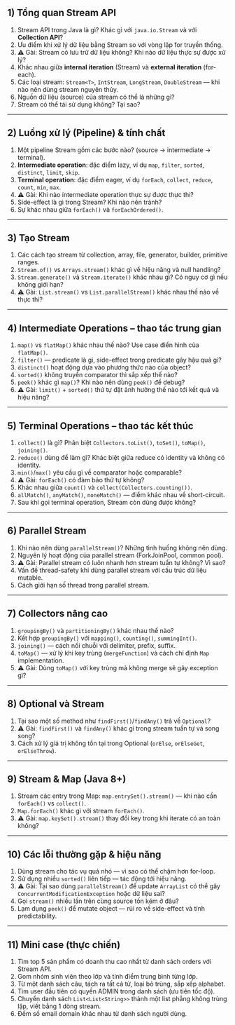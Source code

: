 ## 1) Tổng quan Stream API

1. Stream API trong Java là gì? Khác gì với `java.io.Stream` và với **Collection API**?
2. Ưu điểm khi xử lý dữ liệu bằng Stream so với vòng lặp for truyền thống.
3. ⚠️ Gài: Stream có lưu trữ dữ liệu không? Khi nào dữ liệu thực sự được xử lý?
4. Khác nhau giữa **internal iteration** (Stream) và **external iteration** (for-each).
5. Các loại stream: `Stream<T>`, `IntStream`, `LongStream`, `DoubleStream` — khi nào nên dùng stream nguyên thủy.
6. Nguồn dữ liệu (source) của stream có thể là những gì?
7. Stream có thể tái sử dụng không? Tại sao?

---

## 2) Luồng xử lý (Pipeline) & tính chất

1. Một pipeline Stream gồm các bước nào? (source → intermediate → terminal).
2. **Intermediate operation**: đặc điểm lazy, ví dụ `map`, `filter`, `sorted`, `distinct`, `limit`, `skip`.
3. **Terminal operation**: đặc điểm eager, ví dụ `forEach`, `collect`, `reduce`, `count`, `min`, `max`.
4. ⚠️ Gài: Khi nào intermediate operation thực sự được thực thi?
5. Side-effect là gì trong Stream? Khi nào nên tránh?
6. Sự khác nhau giữa `forEach()` và `forEachOrdered()`.

---

## 3) Tạo Stream

1. Các cách tạo stream từ collection, array, file, generator, builder, primitive ranges.
2. `Stream.of()` vs `Arrays.stream()` khác gì về hiệu năng và null handling?
3. `Stream.generate()` và `Stream.iterate()` khác nhau gì? Có nguy cơ gì nếu không giới hạn?
4. ⚠️ Gài: `List.stream()` vs `List.parallelStream()` khác nhau thế nào về thực thi?

---

## 4) Intermediate Operations – thao tác trung gian

1. `map()` vs `flatMap()` khác nhau thế nào? Use case điển hình của `flatMap()`.
2. `filter()` — predicate là gì, side-effect trong predicate gây hậu quả gì?
3. `distinct()` hoạt động dựa vào phương thức nào của object?
4. `sorted()` không truyền comparator thì sắp xếp thế nào?
5. `peek()` khác gì `map()`? Khi nào nên dùng `peek()` để debug?
6. ⚠️ Gài: `limit()` + `sorted()` thứ tự đặt ảnh hưởng thế nào tới kết quả và hiệu năng?

---

## 5) Terminal Operations – thao tác kết thúc

1. `collect()` là gì? Phân biệt `Collectors.toList()`, `toSet()`, `toMap()`, `joining()`.
2. `reduce()` dùng để làm gì? Khác biệt giữa reduce có identity và không có identity.
3. `min()`/`max()` yêu cầu gì về comparator hoặc comparable?
4. ⚠️ Gài: `forEach()` có đảm bảo thứ tự không?
5. Khác nhau giữa `count()` và `collect(Collectors.counting())`.
6. `allMatch()`, `anyMatch()`, `noneMatch()` — điểm khác nhau về short-circuit.
7. Sau khi gọi terminal operation, Stream còn dùng được không?

---

## 6) Parallel Stream

1. Khi nào nên dùng `parallelStream()`? Những tình huống không nên dùng.
2. Nguyên lý hoạt động của parallel stream (ForkJoinPool, common pool).
3. ⚠️ Gài: Parallel stream có luôn nhanh hơn stream tuần tự không? Vì sao?
4. Vấn đề thread-safety khi dùng parallel stream với cấu trúc dữ liệu mutable.
5. Cách giới hạn số thread trong parallel stream.

---

## 7) Collectors nâng cao

1. `groupingBy()` và `partitioningBy()` khác nhau thế nào?
2. Kết hợp `groupingBy()` với `mapping()`, `counting()`, `summingInt()`.
3. `joining()` — cách nối chuỗi với delimiter, prefix, suffix.
4. `toMap()` — xử lý khi key trùng (`mergeFunction`) và cách chỉ định `Map` implementation.
5. ⚠️ Gài: Dùng `toMap()` với key trùng mà không merge sẽ gây exception gì?

---

## 8) Optional và Stream

1. Tại sao một số method như `findFirst()`/`findAny()` trả về `Optional`?
2. ⚠️ Gài: `findFirst()` và `findAny()` khác gì trong stream tuần tự và song song?
3. Cách xử lý giá trị không tồn tại trong Optional (`orElse`, `orElseGet`, `orElseThrow`).

---

## 9) Stream & Map (Java 8+)

1. Stream các entry trong Map: `map.entrySet().stream()` — khi nào cần `forEach()` vs `collect()`.
2. `Map.forEach()` khác gì với stream `forEach()`.
3. ⚠️ Gài: `map.keySet().stream()` thay đổi key trong khi iterate có an toàn không?

---

## 10) Các lỗi thường gặp & hiệu năng

1. Dùng stream cho tác vụ quá nhỏ — vì sao có thể chậm hơn for-loop.
2. Sử dụng nhiều `sorted()` liên tiếp — tác động tới hiệu năng.
3. ⚠️ Gài: Tại sao dùng `parallelStream()` để update `ArrayList` có thể gây `ConcurrentModificationException` hoặc dữ liệu sai?
4. Gọi `stream()` nhiều lần trên cùng source tốn kém ở đâu?
5. Lạm dụng `peek()` để mutate object — rủi ro về side-effect và tính predictability.

---

## 11) Mini case (thực chiến)

1. Tìm top 5 sản phẩm có doanh thu cao nhất từ danh sách orders với Stream API.
2. Gom nhóm sinh viên theo lớp và tính điểm trung bình từng lớp.
3. Từ một danh sách câu, tách ra tất cả từ, loại bỏ trùng, sắp xếp alphabet.
4. Tìm user đầu tiên có quyền ADMIN trong danh sách (ưu tiên tốc độ).
5. Chuyển danh sách `List<List<String>>` thành một list phẳng không trùng lặp, viết bằng 1 dòng stream.
6. Đếm số email domain khác nhau từ danh sách người dùng.